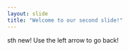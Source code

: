 ```yaml
---
layout: slide
title: "Welcome to our second slide!"
---
```

sth new!
Use the left arrow to go back!
